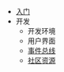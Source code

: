 
- [入门](/zh-Hans/guide/plugin/startup.md)
- 开发
    - 开发环境
    - 用户界面
    - [事件总线](/zh-Hans/guide/plugin/development/event-bus/)
    - [社区资源](/zh-Hans/guide/plugin/development/community)
